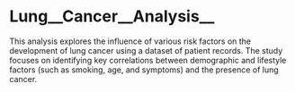 # Lung__Cancer__Analysis__
This analysis explores the influence of various risk factors on the development of lung cancer using a dataset of patient records. The study focuses on identifying key correlations between demographic and lifestyle factors (such as smoking, age, and symptoms) and the presence of lung cancer.

